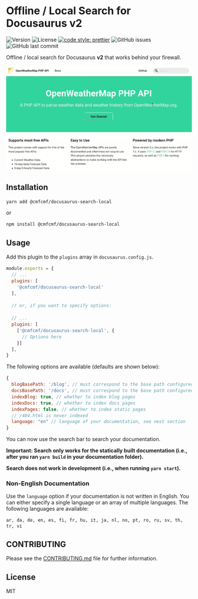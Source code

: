 # Offline / Local Search for Docusaurus v2

![Version](https://img.shields.io/npm/v/@cmfcmf/docusaurus-search-local?style=flat-square)
![License](https://img.shields.io/npm/l/@cmfcmf/docusaurus-search-local?style=flat-square)
[![code style: prettier](https://img.shields.io/badge/code_style-prettier-ff69b4.svg?style=flat-square)](https://github.com/prettier/prettier)
![GitHub issues](https://img.shields.io/github/issues/cmfcmf/docusaurus-search-local?style=flat-square)
![GitHub last commit](https://img.shields.io/github/last-commit/cmfcmf/docusaurus-search-local?style=flat-square)

Offline / local search for Docusaurus **v2** that works behind your firewall.

![Search in Action](docs/preview.gif)

## Installation

```bash
yarn add @cmfcmf/docusaurus-search-local
```

or

```bash
npm install @cmfcmf/docusaurus-search-local
```

## Usage

Add this plugin to the `plugins` array in `docusaurus.config.js`.

```js
module.exports = {
  // ...
  plugins: [
    '@cmfcmf/docusaurus-search-local'
  ],

  // or, if you want to specify options:

  // ...
  plugins: [
    ['@cmfcmf/docusaurus-search-local', {
      // Options here
    }]
  ],
}
```

The following options are available (defaults are shown below):

```js
{
  blogBasePath: '/blog', // must correspond to the base path configured for the blog plugin
  docsBasePath: '/docs', // must correspond to the base path configured for the docs plugin
  indexBlog: true, // whether to index blog pages
  indexDocs: true, // whether to index docs pages
  indexPages: false, // whether to index static pages
  // /404.html is never indexed
  language: "en" // language of your documentation, see next section
}
```

You can now use the search bar to search your documentation.

**Important: Search only works for the statically built documentation (i.e., after you ran `yarn build` in your documentation folder).**

**Search does **not** work in development (i.e., when running `yarn start`).**

### Non-English Documentation

Use the `language` option if your documentation is not written in English. You can either specify a single language or an array of multiple languages.
The following languages are available:

    ar, da, de, en, es, fi, fr, hu, it, ja, nl, no, pt, ro, ru, sv, th, tr, vi

## CONTRIBUTING

Please see the [CONTRIBUTING.md](CONTRIBUTING.md) file for further information.

## License

MIT
